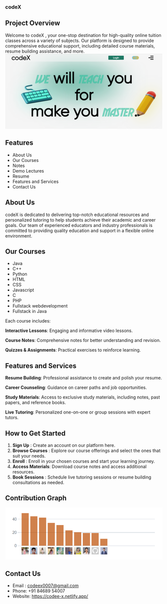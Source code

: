 ### codeX
## Project Overview
Welcome to codeX , your one-stop destination for high-quality online tuition classes across a variety of subjects. Our platform is designed to provide comprehensive educational support, including detailed course materials, resume building assistance, and more.
![codeX](codeX.png)
## Features
- About Us
- Our Courses
- Notes
- Demo Lectures
- Resume
- Features and Services
- Contact Us

## About Us
codeX is dedicated to delivering top-notch educational resources and personalized tutoring to help students achieve their academic and career goals. Our team of experienced educators and industry professionals is committed to providing quality education and support in a flexible online environment.

## Our Courses
- Java
- C++
- Python
- HTML
- CSS
- Javascript
- C
- PHP
- Fullstack webdevelopment
- Fullstack in Java

Each course includes:

**Interactive Lessons**: Engaging and informative video lessons.

**Course Notes**: Comprehensive notes for better understanding and revision.

**Quizzes & Assignments**: Practical exercises to reinforce learning.

## Features and Services

**Resume Building**: Professional assistance to create and polish your resume.

**Career Counseling**: Guidance on career paths and job opportunities.

**Study Materials**:  Access to exclusive study materials, including notes, past papers, and reference books.

**Live Tutoring**:   Personalized one-on-one or group sessions with expert tutors.

## How to Get Started

1. **Sign Up** : Create an account on our platform here.
2. **Browse Courses** : Explore our course offerings and select the ones that suit your needs.
3. **Enroll** : Enroll in your chosen courses and start your learning journey.
4. **Access Materials**: Download course notes and access additional resources.
5. **Book Sessions** : Schedule live tutoring sessions or resume building consultations as needed.

## Contribution Graph 
![Graph](graph.png)

## Contact Us

- Email : codeex0007@gmail.com
- Phone:  +91 84689 54007
- Website: https://codee-x.netlify.app/
  
